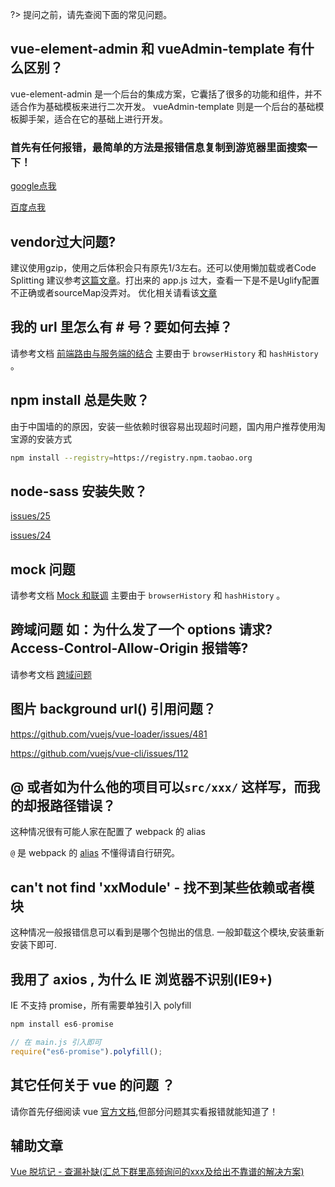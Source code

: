 ?> 提问之前，请先查阅下面的常见问题。

## vue-element-admin 和 vueAdmin-template 有什么区别？

vue-element-admin 是一个后台的集成方案，它囊括了很多的功能和组件，并不适合作为基础模板来进行二次开发。
vueAdmin-template 则是一个后台的基础模板脚手架，适合在它的基础上进行开发。

### 首先有任何报错，最简单的方法是报错信息复制到游览器里面搜索一下！
[google点我](http://lmgtfy.com/?q=%E6%90%9C%E4%B8%80%E6%90%9C)

[百度点我](http://www.baidu-x.com/?q=%E6%90%9C%E4%B8%80%E6%90%9C)

## vendor过大问题?
建议使用gzip，使用之后体积会只有原先1/3左右。还可以使用懒加载或者Code Splitting 建议参考[这篇文章](https://zhuanlan.zhihu.com/p/26710831)。打出来的 app.js 过大，查看一下是不是Uglify配置不正确或者sourceMap没弄对。
优化相关请看该[文章](https://zhuanlan.zhihu.com/p/27710902)


## 我的 url 里怎么有 # 号？要如何去掉？
请参考文档 [前端路由与服务端的结合](deploy.md?id=前端路由与服务端的结合) 主要由于 `browserHistory` 和 `hashHistory` 。


## npm install 总是失败？
由于中国墙的的原因，安装一些依赖时很容易出现超时问题，国内用户推荐使用淘宝源的安装方式
```bash
npm install --registry=https://registry.npm.taobao.org
```

## node-sass 安装失败？
[issues/25](https://github.com/PanJiaChen/vue-element-admin/issues/25)

[issues/24](https://github.com/PanJiaChen/vue-element-admin/issues/24)

## mock 问题
请参考文档 [Mock 和联调](mock-api) 主要由于 `browserHistory` 和 `hashHistory` 。


## 跨域问题 如：为什么发了一个 options  请求? Access-Control-Allow-Origin 报错等?
请参考文档 [跨域问题](cors.md)

## 图片 background url() 引用问题？
https://github.com/vuejs/vue-loader/issues/481

https://github.com/vuejs/vue-cli/issues/112

##  @ 或者如为什么他的项目可以`src/xxx/` 这样写，而我的却报路径错误？
这种情况很有可能人家在配置了 webpack 的 alias

`@` 是 webpack 的 [alias](https://webpack.js.org/configuration/resolve/#resolve-alias) 不懂得请自行研究。

## can't not find 'xxModule' - 找不到某些依赖或者模块
这种情况一般报错信息可以看到是哪个包抛出的信息.
一般卸载这个模块,安装重新安装下即可.

## 我用了 axios , 为什么 IE 浏览器不识别(IE9+)
 IE 不支持 promise，所有需要单独引入 polyfill

 ```js
 npm install es6-promise

 // 在 main.js 引入即可
require("es6-promise").polyfill();
 ```

 ## 其它任何关于 vue 的问题 ？
 请你首先仔细阅读 vue [官方文档](https://cn.vuejs.org/index.html),但部分问题其实看报错就能知道了！


## 辅助文章
[Vue 脱坑记 - 查漏补缺(汇总下群里高频询问的xxx及给出不靠谱的解决方案)](https://juejin.im/post/59fa9257f265da43062a1b0e)
